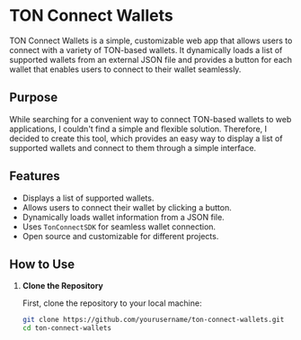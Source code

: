 # TON Connect Wallets

TON Connect Wallets is a simple, customizable web app that allows users to connect with a variety of TON-based wallets. It dynamically loads a list of supported wallets from an external JSON file and provides a button for each wallet that enables users to connect to their wallet seamlessly.

## Purpose

While searching for a convenient way to connect TON-based wallets to web applications, I couldn't find a simple and flexible solution. Therefore, I decided to create this tool, which provides an easy way to display a list of supported wallets and connect to them through a simple interface.

## Features

- Displays a list of supported wallets.
- Allows users to connect their wallet by clicking a button.
- Dynamically loads wallet information from a JSON file.
- Uses `TonConnectSDK` for seamless wallet connection.
- Open source and customizable for different projects.

## How to Use

1. **Clone the Repository**

   First, clone the repository to your local machine:

   ```bash
   git clone https://github.com/yourusername/ton-connect-wallets.git
   cd ton-connect-wallets
